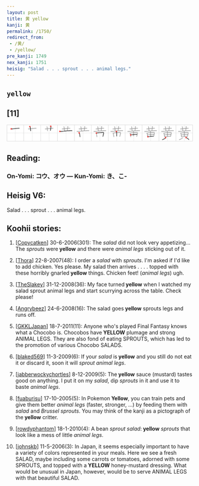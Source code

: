 ```yaml
---
layout: post
title: 黄 yellow
kanji: 黄
permalink: /1750/
redirect_from:
 - /黄/
 - /yellow/
pre_kanji: 1749
nex_kanji: 1751
heisig: "Salad . . . sprout . . . animal legs."
---
```


## `yellow`

## [11]

<div class="stroke"><img src="../images/E9BB84.png" /></div>

## Reading:

### On-Yomi: コウ、オウ &mdash; Kun-Yomi: き、こ-

## Heisig V6:

Salad . . . sprout . . . animal legs.

## Koohii stories:

1) [<a href="http://kanji.koohii.com/profile/Copycatken">Copycatken</a>] 30-6-2006(301): The <em>salad</em> did not look very appetizing... The <em>sprouts</em> were<strong> yellow</strong> and there were <em>animal legs</em> sticking out of it.

2) [<a href="http://kanji.koohii.com/profile/Thora">Thora</a>] 22-8-2007(48): I order a <em>salad</em> with <em>sprouts</em>. I&#039;m asked if I&#039;d like to add chicken. Yes please. My salad then arrives . . . . topped with these horribly gnarled<strong> yellow</strong> things. Chicken feet! (<em>animal legs</em>) ugh.

3) [<a href="http://kanji.koohii.com/profile/TheSlakey">TheSlakey</a>] 31-12-2008(36): My face turned<strong> yellow</strong> when I watched my salad sprout animal legs and start scurrying across the table. Check please!

4) [<a href="http://kanji.koohii.com/profile/Angrybeez">Angrybeez</a>] 24-6-2008(16): The salad goes<strong> yellow</strong> sprouts legs and runs off.

5) [<a href="http://kanji.koohii.com/profile/GKKLJapan">GKKLJapan</a>] 18-7-2011(11): Anyone who&#039;s played Final Fantasy knows what a Chocobo is. Chocobos have<strong> YELLOW</strong> plumage and strong ANIMAL LEGS. They are also fond of eating SPROUTS, which has led to the promotion of various Chocobo SALADS.

6) [<a href="http://kanji.koohii.com/profile/blaked569">blaked569</a>] 11-3-2009(6): If your <em>salad</em> is<strong> yellow</strong> and you still do not eat it or discard it, soon it will <em>sprout animal legs</em>.

7) [<a href="http://kanji.koohii.com/profile/jabberwockychortles">jabberwockychortles</a>] 8-12-2009(5): The<strong> yellow</strong> sauce (mustard) tastes good on anything. I put it on my <em>salad</em>, dip <em>sprouts</em> in it and use it to baste <em>animal legs</em>.

8) [<a href="http://kanji.koohii.com/profile/fuaburisu">fuaburisu</a>] 17-10-2005(5): In Pokemon<strong> Yellow</strong>, you can train pets and give them better <em>animal legs</em> (faster, stronger, ...) by feeding them with <em>salad</em> and <em>Brussel sprouts</em>. You may think of the kanji as a pictograph of the<strong> yellow</strong> critter.

9) [<a href="http://kanji.koohii.com/profile/rowdyphantom">rowdyphantom</a>] 18-1-2010(4): A bean <em>sprout salad</em>:<strong> yellow</strong> <em>sprouts</em> that look like a mess of little <em>animal legs</em>.

10) [<a href="http://kanji.koohii.com/profile/johnskb">johnskb</a>] 11-5-2006(3): In Japan, it seems especially important to have a variety of colors represented in your meals. Here we see a fresh SALAD, maybe including some carrots or tomatoes, adorned with some SPROUTS, and topped with a<strong> YELLOW</strong> honey-mustard dressing. What would be unusual in Japan, however, would be to serve ANIMAL LEGS with that beautiful SALAD.
